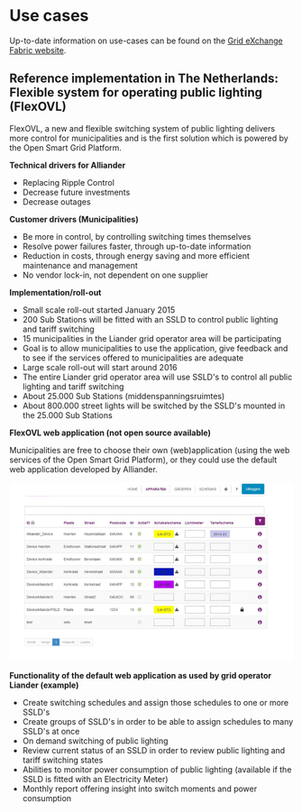 <!--
SPDX-FileCopyrightText: Contributors to the GXF project

SPDX-License-Identifier: Apache-2.0
-->

# Use cases

Up-to-date information on use-cases can be found on the [Grid eXchange Fabric website](https://www.lfenergy.org/projects/gxf/).

## Reference implementation in The Netherlands:  Flexible system for operating public lighting \(FlexOVL\)

FlexOVL, a new and flexible switching system of public lighting delivers more control for municipalities and is the first solution which is powered by the Open Smart Grid Platform.

**Technical drivers for Alliander**

* Replacing Ripple Control
* Decrease future investments
* Decrease outages

**Customer drivers \(Municipalities\)**

* Be more in control, by controlling switching times themselves
* Resolve power failures faster, through up-to-date information
* Reduction in costs, through energy saving and more efficient maintenance and management
* No vendor lock-in, not dependent on one supplier

**Implementation/roll-out**

* Small scale roll-out started January 2015
* 200 Sub Stations will be fitted with an SSLD to control public lighting and tariff switching
* 15 municipalities in the Liander grid operator area will be participating
* Goal is to allow municipalities to use the application, give feedback and to see if the services offered to municipalities are adequate
* Large scale roll-out will start around 2016
* The entire Liander grid operator area will use SSLD's to control all public lighting and tariff switching
* About 25.000 Sub Stations \(middenspanningsruimtes\)
* About 800.000 street lights will be switched by the SSLD's mounted in the 25.000 Sub Stations

**FlexOVL web application \(not open source available\)**

Municipalities are free to choose their own \(web\)application \(using the web services of the Open Smart Grid Platform\), or they could use the default web application developed by Alliander.

![FlexOVL Web Application](../../.gitbook/assets/Smartscocietyservices-web-application.png)

**Functionality of the default web application as used by grid operator Liander \(example\)**

* Create switching schedules and assign those schedules to one or more SSLD's
* Create groups of SSLD's in order to be able to assign schedules to many SSLD's at once
* On demand switching of public lighting
* Review current status of an SSLD in order to review public lighting and tariff switching states
* Abilities to monitor power consumption of public lighting \(available if the SSLD is fitted with an Electricity Meter\)
* Monthly report offering insight into switch moments and power consumption

